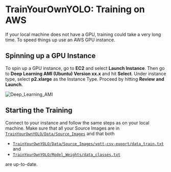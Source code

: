 # TrainYourOwnYOLO: Training on AWS

If your local machine does not have a GPU, training could take a very long time. To speed things up use an AWS GPU instance. 

## Spinning up a GPU Instance
To spin up a GPU instance, go to **EC2** and select **Launch Instance**. Then go to **Deep Learning AMI (Ubuntu) Version xx.x** and hit **Select**. Under instance type, select **p2.xlarge** as the Instance Type. Proceed by hitting **Review and Launch**. 

![Deep_Learning_AMI](/2_Training/AWS/Screenshots/AWS_Deep_Learning_AMI.gif)

## Starting the Training
Connect to your instance and follow the same steps as on your local machine. Make sure that all your Source Images are in [`TrainYourOwnYOLO/Data/Source_Images`](/Data/Source_Images) and that both 
 - [`TrainYourOwnYOLO/Data/Source_Images/vott-csv-export/data_train.txt`](/Data/Source_Images/vott-csv-export/data_train.txt) and 
 - [`TrainYourOwnYOLO/Model_Weights/data_classes.txt`](/Data/Model_Weights/data_classes.txt) 
 
are up-to-date.